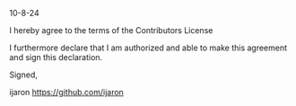 10-8-24

I hereby agree to the terms of the Contributors License

I furthermore declare that I am authorized and able to make this
agreement and sign this declaration.

Signed,

ijaron
https://github.com/ijaron
